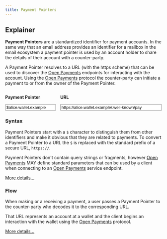 ```yaml
---
title: Payment Pointers
---
```


## Explainer

**Payment Pointers** are a standardized identifier for payment accounts. In the same way that an email address provides an identifier for a mailbox in the email ecosystem a payment pointer is used by an account holder to share the details of their account with a counter-party.

A Payment Pointer resolves to a URL (with the https scheme) that can be used to discover the [Open Payments](https://openpayments.dev) endpoints for interacting with the account. Using the [Open Payments](https://openpayments.dev) protocol the counter-party can initiate a payment to or from the owner of the Payment Pointer.

<div class="pp-converter">
  <div class="input-wrapper">
    <label class="payment-pointer">
      <p>Payment Pointer</p>
      <input id="pp-input" value="$alice.wallet.example" placeholder="$alice.wallet.example" />
    </label>
    <label class="url">
      <p>URL</p>
      <input id="url-input" value="https://alice.wallet.example/.well-known/pay" readonly />
    </label>
  </div>
  <p id="error" class="error-msg"></p>
</div>

### Syntax

Payment Pointers start with a `$` character to distinguish them from other identifiers and make it obvious that they are related to payments. To convert a Payment Pointer to a URL the `$` is replaced with the standard prefix of a secure URL, `https://`.

Payment Pointers don't contain query strings or fragments, however [Open Payments](https://openpayments.dev) MAY define standard parameters that can be used by a client when connecting to an [Open Payments](https://openpayments.dev) service endpoint.

[More details...](/syntax)

### Flow

When making or a receiving a payment, a user passes a Payment Pointer to the counter-party who decodes it to the corresponding URL.

That URL represents an account at a wallet and the client begins an interaction with the wallet using the [Open Payments](https://docs.openpayments.dev) protocol.

[More details...](/flow)

<script>
  function resolveUrl(pointer) {
    if (typeof pointer !== "string") {
      throw new Error("Payment Pointer must be a string");
    }
    if (pointer.charAt(0) !== "$") {
      throw new Error('Payment Pointer must start with "$"');
    }
    const url = new URL("https://" + pointer.slice(1));
    if (url.port) {
      throw new Error("Payment Pointers cannot be defined with a port");
    }
    if (url.username || url.password) {
      throw new Error("Payment Pointers cannot be defined with userinfo");
    }
    if (url.search) {
      throw new Error("Payment Pointers cannot be defined with query parameters");
    }
    if (url.hash) {
      throw new Error("Payment Pointers cannot be defined with a fragment");
    }
    if (url.pathname === "" || url.pathname === "/") {
      url.pathname = "/.well-known/pay";
    }
    return url.href;
  }

  function createPaymentPointer(url) {
    const u = typeof url === "string" ? new URL(url) : url;
    if (u instanceof URL) {
      if (u.protocol !== "https:") {
        throw new Error(
          'Payment Pointers can only point to URLs with a protocol of "https"'
        );
      }
      if (u.port) {
        throw new Error(
          "Payment Pointers cannot point to URLs with a custom port"
        );
      }
      if (u.username || u.password) {
        throw new Error(
          "Payment Pointers cannot point to URLs containing `userinfo`"
        );
      }
      if (u.search) {
        throw new Error(
          "Payment Pointers cannot point to URLs with query parameters"
        );
      }
      if (u.hash) {
        throw new Error("Payment Pointers cannot point to URLs with a fragment");
      }
      const path = u.pathname.endsWith("/")
        ? u.pathname.slice(0, -1)
        : u.pathname;
      if (path === "") {
        throw new Error(
          "Payment Pointers cannot point to URLs with an empty path"
        );
      }
      return "$" + u.hostname + (path === "/.well-known/pay" ? "" : path);
    }
    throw new Error("url must be a valid URL string or URL object");
  }

  function toggleError(msg) {
    const error = document.getElementById("error");
    if (msg) {
      error.innerHTML = msg;
    } else {
      error.innerHTML = "";
    }
  }

  document.getElementById("url-input").addEventListener("keyup", (event) => {
    const url = event.srcElement.value;
    try {
      if (url.length > 8) {
        const pp = createPaymentPointer(url);
        document.getElementById("pp-input").value = pp;
      }
      toggleError();
    } catch (e) {
      toggleError(e.message);
    }
  });

  document.getElementById("pp-input").addEventListener("keyup", (event) => {
    const pp = event.srcElement.value;
    try {
      if (pp.length > 3) {
        const url = resolveUrl(pp);
        document.getElementById("url-input").value = url;
      }
      toggleError();
    } catch (e) {
      toggleError(e.message);
    }
  });
</script>

<style>
  .input-wrapper {
    display: flex;
    flex-direction: column;
    gap: 1em;
  }
  @media screen and (min-width: 550px) {
    .input-wrapper {
      flex-direction: row;
    }
  }
  label p {
    font-weight: 700;
  }
  input { width: 100% }
  .payment-pointer {
    flex: 1 1 0;
  }
  .url.url {
    flex: 2 1 0;
    margin-top: 0;
  }
  .pp-converter .error-msg.error-msg {
    margin-top: var(--space-3xs);
    color: firebrick;
    font-size: var(--step--1);
  }
</style>
